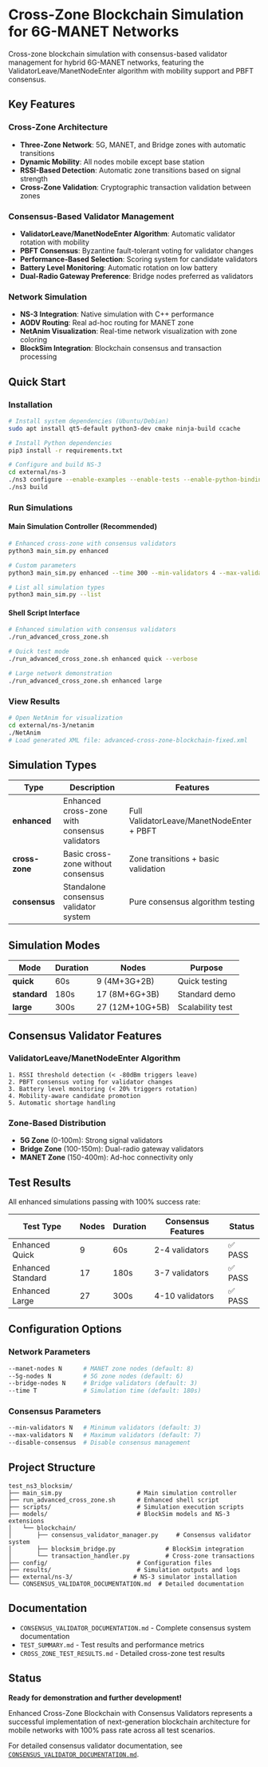 # Cross-Zone Blockchain Simulation for 6G-MANET Networks

Cross-zone blockchain simulation with consensus-based validator management for hybrid 6G-MANET networks, featuring the ValidatorLeave/ManetNodeEnter algorithm with mobility support and PBFT consensus.

## Key Features

### Cross-Zone Architecture
- **Three-Zone Network**: 5G, MANET, and Bridge zones with automatic transitions
- **Dynamic Mobility**: All nodes mobile except base station
- **RSSI-Based Detection**: Automatic zone transitions based on signal strength
- **Cross-Zone Validation**: Cryptographic transaction validation between zones

### Consensus-Based Validator Management
- **ValidatorLeave/ManetNodeEnter Algorithm**: Automatic validator rotation with mobility
- **PBFT Consensus**: Byzantine fault-tolerant voting for validator changes
- **Performance-Based Selection**: Scoring system for candidate validators
- **Battery Level Monitoring**: Automatic rotation on low battery
- **Dual-Radio Gateway Preference**: Bridge nodes preferred as validators

### Network Simulation
- **NS-3 Integration**: Native simulation with C++ performance
- **AODV Routing**: Real ad-hoc routing for MANET zone
- **NetAnim Visualization**: Real-time network visualization with zone coloring
- **BlockSim Integration**: Blockchain consensus and transaction processing

## Quick Start

### Installation
```bash
# Install system dependencies (Ubuntu/Debian)
sudo apt install qt5-default python3-dev cmake ninja-build ccache

# Install Python dependencies
pip3 install -r requirements.txt

# Configure and build NS-3
cd external/ns-3
./ns3 configure --enable-examples --enable-tests --enable-python-bindings
./ns3 build
```

### Run Simulations

#### Main Simulation Controller (Recommended)
```bash
# Enhanced cross-zone with consensus validators
python3 main_sim.py enhanced

# Custom parameters
python3 main_sim.py enhanced --time 300 --min-validators 4 --max-validators 8

# List all simulation types
python3 main_sim.py --list
```

#### Shell Script Interface
```bash
# Enhanced simulation with consensus validators
./run_advanced_cross_zone.sh

# Quick test mode
./run_advanced_cross_zone.sh enhanced quick --verbose

# Large network demonstration
./run_advanced_cross_zone.sh enhanced large
```

### View Results
```bash
# Open NetAnim for visualization
cd external/ns-3/netanim
./NetAnim
# Load generated XML file: advanced-cross-zone-blockchain-fixed.xml
```

## Simulation Types

| Type | Description | Features |
|------|-------------|----------|
| **enhanced** | Enhanced cross-zone with consensus validators | Full ValidatorLeave/ManetNodeEnter + PBFT |
| **cross-zone** | Basic cross-zone without consensus | Zone transitions + basic validation |
| **consensus** | Standalone consensus validator system | Pure consensus algorithm testing |

## Simulation Modes

| Mode | Duration | Nodes | Purpose |
|------|----------|-------|---------|
| **quick** | 60s | 9 (4M+3G+2B) | Quick testing |
| **standard** | 180s | 17 (8M+6G+3B) | Standard demo |
| **large** | 300s | 27 (12M+10G+5B) | Scalability test |

## Consensus Validator Features

### ValidatorLeave/ManetNodeEnter Algorithm
```
1. RSSI threshold detection (< -80dBm triggers leave)
2. PBFT consensus voting for validator changes
3. Battery level monitoring (< 20% triggers rotation)
4. Mobility-aware candidate promotion
5. Automatic shortage handling
```

### Zone-Based Distribution
- **5G Zone** (0-100m): Strong signal validators
- **Bridge Zone** (100-150m): Dual-radio gateway validators
- **MANET Zone** (150-400m): Ad-hoc connectivity only

## Test Results

All enhanced simulations passing with 100% success rate:

| Test Type | Nodes | Duration | Consensus Features | Status |
|-----------|-------|----------|-------------------|---------|
| Enhanced Quick | 9 | 60s | 2-4 validators | ✅ PASS |
| Enhanced Standard | 17 | 180s | 3-7 validators | ✅ PASS |
| Enhanced Large | 27 | 300s | 4-10 validators | ✅ PASS |

## Configuration Options

### Network Parameters
```bash
--manet-nodes N      # MANET zone nodes (default: 8)
--5g-nodes N         # 5G zone nodes (default: 6)
--bridge-nodes N     # Bridge validators (default: 3)
--time T             # Simulation time (default: 180s)
```

### Consensus Parameters
```bash
--min-validators N   # Minimum validators (default: 3)
--max-validators N   # Maximum validators (default: 7)
--disable-consensus  # Disable consensus management
```

## Project Structure

```
test_ns3_blocksim/
├── main_sim.py                     # Main simulation controller
├── run_advanced_cross_zone.sh      # Enhanced shell script
├── scripts/                        # Simulation execution scripts
├── models/                         # BlockSim models and NS-3 extensions
│   └── blockchain/
│       ├── consensus_validator_manager.py     # Consensus validator system
│       ├── blocksim_bridge.py              # BlockSim integration
│       └── transaction_handler.py          # Cross-zone transactions
├── config/                         # Configuration files
├── results/                        # Simulation outputs and logs
├── external/ns-3/                 # NS-3 simulator installation
└── CONSENSUS_VALIDATOR_DOCUMENTATION.md  # Detailed documentation
```

## Documentation

- `CONSENSUS_VALIDATOR_DOCUMENTATION.md` - Complete consensus system documentation
- `TEST_SUMMARY.md` - Test results and performance metrics
- `CROSS_ZONE_TEST_RESULTS.md` - Detailed cross-zone test results

## Status

**Ready for demonstration and further development!** 

Enhanced Cross-Zone Blockchain with Consensus Validators represents a successful implementation of next-generation blockchain architecture for mobile networks with 100% pass rate across all test scenarios.

For detailed consensus validator documentation, see [`CONSENSUS_VALIDATOR_DOCUMENTATION.md`](CONSENSUS_VALIDATOR_DOCUMENTATION.md).